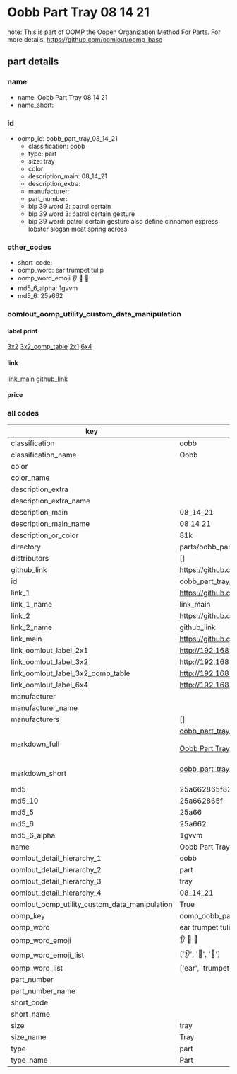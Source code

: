 # Oobb Part Tray 08 14 21  

note: This is part of OOMP the Oopen Organization Method For Parts. For more details: https://github.com/oomlout/oomp_base

##  part details





### name
* name: Oobb Part Tray 08 14 21
* name_short: 
### id
* oomp_id: oobb_part_tray_08_14_21
  * classification: oobb
  * type: part
  * size: tray
  * color: 
  * description_main: 08_14_21
  * description_extra: 
  * manufacturer: 
  * part_number: 
  * bip 39 word 2: patrol certain
  * bip 39 word 3: patrol certain gesture
  * bip 39 word: patrol certain gesture also define cinnamon express lobster slogan meat spring across

### other_codes
* short_code: 
* oomp_word: ear trumpet tulip
* oomp_word_emoji :ear: :trumpet: :tulip:
* md5_6_alpha: 1gvvm
* md5_6: 25a662






### oomlout_oomp_utility_custom_data_manipulation
#### label print
[3x2](http://192.168.1.245:1112/?label=oomp%201gvvm)
[3x2_oomp_table](http://192.168.1.107:1112/?label=oomp%201gvvm)
[2x1](http://192.168.1.242:1112/?label=oomp%201gvvm)
[6x4](http://192.168.1.55:1112/?label=oomp%201gvvm)    

#### link

[link_main](https://github.com/oomlout/oomlout_oomp_current_version_messy/tree/main/parts/oobb_part_tray_08_14_21) [github_link](https://github.com/oomlout/oomlout_oomp_part_src/tree/main/parts/oobb_part_tray_08_14_21)                             

#### price







### all codes 
| key | value |  
| --- | --- |  
| classification | oobb |  
| classification_name | Oobb |  
| color |  |  
| color_name |  |  
| description_extra |  |  
| description_extra_name |  |  
| description_main | 08_14_21 |  
| description_main_name | 08 14 21 |  
| description_or_color | 81k |  
| directory | parts/oobb_part_tray_08_14_21 |  
| distributors | [] |  
| github_link | https://github.com/oomlout/oomlout_oomp_part_src/tree/main/parts/oobb_part_tray_08_14_21 |  
| id | oobb_part_tray_08_14_21 |  
| link_1 | https://github.com/oomlout/oomlout_oomp_current_version_messy/tree/main/parts/oobb_part_tray_08_14_21 |  
| link_1_name | link_main |  
| link_2 | https://github.com/oomlout/oomlout_oomp_part_src/tree/main/parts/oobb_part_tray_08_14_21 |  
| link_2_name | github_link |  
| link_main | https://github.com/oomlout/oomlout_oomp_current_version_messy/tree/main/parts/oobb_part_tray_08_14_21 |  
| link_oomlout_label_2x1 | http://192.168.1.242:1112/?label=oomp%201gvvm |  
| link_oomlout_label_3x2 | http://192.168.1.245:1112/?label=oomp%201gvvm |  
| link_oomlout_label_3x2_oomp_table | http://192.168.1.107:1112/?label=oomp%201gvvm |  
| link_oomlout_label_6x4 | http://192.168.1.55:1112/?label=oomp%201gvvm |  
| manufacturer |  |  
| manufacturer_name |  |  
| manufacturers | [] |  
| markdown_full | [oobb_part_tray_08_14_21](https://github.com/oomlout/oomlout_oomp_current_version_messy/tree/main/parts/oobb_part_tray_08_14_21)<br>[](https://github.com/oomlout/oomlout_oomp_current_version_messy/tree/main/parts/oobb_part_tray_08_14_21)<br>[Oobb Part Tray 08 14 21](https://github.com/oomlout/oomlout_oomp_current_version_messy/tree/main/parts/oobb_part_tray_08_14_21)<br><br> |  
| markdown_short | [oobb_part_tray_08_14_21](https://github.com/oomlout/oomlout_oomp_current_version_messy/tree/main/parts/oobb_part_tray_08_14_21)<br><br> |  
| md5 | 25a662865f832a18a41cc074c2c96d09 |  
| md5_10 | 25a662865f |  
| md5_5 | 25a66 |  
| md5_6 | 25a662 |  
| md5_6_alpha | 1gvvm |  
| name | Oobb Part Tray 08 14 21 |  
| oomlout_detail_hierarchy_1 | oobb |  
| oomlout_detail_hierarchy_2 | part |  
| oomlout_detail_hierarchy_3 | tray |  
| oomlout_detail_hierarchy_4 | 08_14_21 |  
| oomlout_oomp_utility_custom_data_manipulation | True |  
| oomp_key | oomp_oobb_part_tray_08_14_21 |  
| oomp_word | ear trumpet tulip |  
| oomp_word_emoji | :ear: :trumpet: :tulip: |  
| oomp_word_emoji_list | [':ear:', ':trumpet:', ':tulip:'] |  
| oomp_word_list | ['ear', 'trumpet', 'tulip'] |  
| part_number |  |  
| part_number_name |  |  
| short_code |  |  
| short_name |  |  
| size | tray |  
| size_name | Tray |  
| type | part |  
| type_name | Part |  
